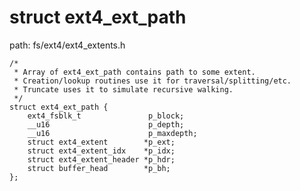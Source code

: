 struct ext4_ext_path
========================================

path: fs/ext4/ext4_extents.h
```
/*
 * Array of ext4_ext_path contains path to some extent.
 * Creation/lookup routines use it for traversal/splitting/etc.
 * Truncate uses it to simulate recursive walking.
 */
struct ext4_ext_path {
    ext4_fsblk_t               p_block;
    __u16                      p_depth;
    __u16                      p_maxdepth;
    struct ext4_extent        *p_ext;
    struct ext4_extent_idx    *p_idx;
    struct ext4_extent_header *p_hdr;
    struct buffer_head        *p_bh;
};
```